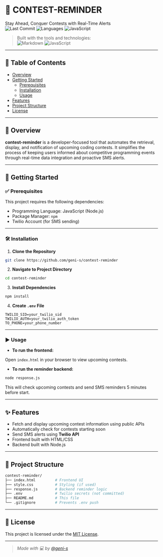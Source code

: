 
# 🔔 CONTEST-REMINDER

Stay Ahead, Conquer Contests with Real-Time Alerts  
![Last Commit](https://img.shields.io/github/last-commit/geni-s/contest-reminder) ![Languages](https://img.shields.io/github/languages/count/geni-s/contest-reminder) ![JavaScript](https://img.shields.io/badge/javascript-71.9%25-yellow)

> Built with the tools and technologies:  
> ![Markdown](https://img.shields.io/badge/Markdown-black?logo=markdown) ![JavaScript](https://img.shields.io/badge/JavaScript-yellow?logo=javascript)

---

## 📑 Table of Contents

- [Overview](#overview)
- [Getting Started](#getting-started)
  - [Prerequisites](#prerequisites)
  - [Installation](#installation)
  - [Usage](#usage)
- [Features](#features)
- [Project Structure](#project-structure)
- [License](#license)

---

## 🧾 Overview

**contest-reminder** is a developer-focused tool that automates the retrieval, display, and notification of upcoming coding contests. It simplifies the process of keeping users informed about competitive programming events through real-time data integration and proactive SMS alerts.

---

## 🚀 Getting Started

### ✅ Prerequisites

This project requires the following dependencies:

- Programming Language: JavaScript (Node.js)
- Package Manager: `npm`
- Twilio Account (for SMS sending)

---

### 🛠 Installation

1. **Clone the Repository**

```bash
git clone https://github.com/geni-s/contest-reminder
```

2. **Navigate to Project Directory**

```bash
cd contest-reminder
```

3. **Install Dependencies**

```bash
npm install
```

4. **Create `.env` File**

```env
TWILIO_SID=your_twilio_sid
TWILIO_AUTH=your_twilio_auth_token
TO_PHONE=your_phone_number
```

---

### ▶️ Usage

- **To run the frontend:**

Open `index.html` in your browser to view upcoming contests.

- **To run the reminder backend:**

```bash
node response.js
```

This will check upcoming contests and send SMS reminders 5 minutes before start.

---

## ✨ Features

- Fetch and display upcoming contest information using public APIs
- Automatically check for contests starting soon
- Send SMS alerts using **Twilio API**
- Frontend built with HTML/CSS
- Backend built with Node.js

---

## 📁 Project Structure

```bash
contest-reminder/
├── index.html         # Frontend UI
├── style.css          # Styling (if used)
├── response.js        # Backend reminder logic
├── .env               # Twilio secrets (not committed)
├── README.md          # This file
└── .gitignore         # Prevents .env push
```

---

## 📄 License

This project is licensed under the [MIT License](LICENSE).

---

> _Made with 💻 by [@geni-s](https://github.com/geni-s)_
